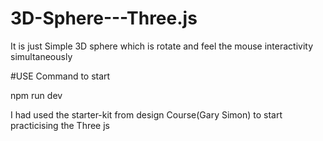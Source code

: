 # 3D-Sphere---Three.js
It is just Simple 3D sphere which is rotate and feel the mouse interactivity simultaneously 

#USE Command to start

npm run dev


I had used the starter-kit from design Course(Gary Simon) to start practicising the Three js
